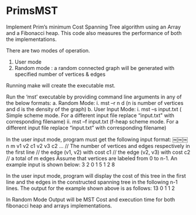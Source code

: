 PrimsMST
========

Implement Prim’s minimum Cost Spanning Tree algorithm using an Array and a Fibonacci heap.
This code also measures the performance of both the implementations.


There are two modes of operation. 
1. User mode 
2. Random mode : a random connected graph will be generated with specified number of vertices & edges

Running make will create the executable mst. 

Run the ‘mst’ executable by providing command line arguments in any of the below formats:
a. Random Mode:
  i. mst –r n d (n is number of vertices and d is the density of the graph) 
b. User Input Mode:
  i. mst –s input.txt ( Simple scheme mode. For a different input file replace “input.txt" with corresponding filename)
  ii. mst –f input.txt (f-heap scheme mode. For a different input file replace “input.txt” with corresponding filename)
  


In the user input mode, program must get the following input format:
￼￼￼n m
v1 v2 c1 
v2 v3 c2
...
// The number of vertices and edges respectively in the first line // the edge (v1, v2) with cost c1
// the edge (v2, v3) with cost c2
// a total of m edges
Assume that vertices are labeled from 0 to n-1. An example input is shown below:
3 2
0 1 5
1 2 8


In the user input mode, program will display the cost of this tree in the first line and the edges in the constructed spanning tree in the following n-1 lines.
The output for the example shown above is as follows:
13
0 1 
1 2

In Random Mode
Output will be MST Cost and execution time for both fibonacci heap and arrays implementations.
